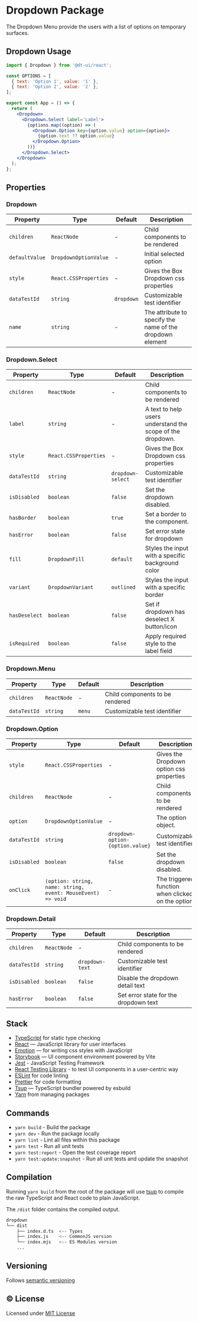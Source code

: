 # Dropdown Package

The Dropdown Menu provide the users with a list of options on temporary surfaces.

## Dropdown Usage

```jsx
import { Dropdown } from '@dt-ui/react';

const OPTIONS = [
  { text: 'Option 1', value: '1' },
  { text: 'Option 2', value: '2' },
];

export const App = () => {
  return (
    <Dropdown>
      <Dropdown.Select label='Label'>
        {options.map((option) => (
          <Dropdown.Option key={option.value} option={option}>
            {option.text ?? option.value}
          </Dropdown.Option>
        ))}
      </Dropdown.Select>
    </Dropdown>
  );
};
```

## Properties

### Dropdown

| Property       | Type                  | Default    | Description                                               |
| -------------- | --------------------- | ---------- | --------------------------------------------------------- |
| `children`     | `ReactNode`           | -          | Child components to be rendered                           |
| `defaultValue` | `DropdownOptionValue` | -          | Initial selected option                                   |
| `style`        | `React.CSSProperties` | -          | Gives the Box Dropdown css properties                     |
| `dataTestId`   | `string`              | `dropdown` | Customizable test identifier                              |
| `name`         | `string`              | -          | The attribute to specify the name of the dropdown element |

### Dropdown.Select

| Property      | Type                  | Default           | Description                                                |
| ------------- | --------------------- | ----------------- | ---------------------------------------------------------- |
| `children`    | `ReactNode`           | -                 | Child components to be rendered                            |
| `label`       | `string`              | -                 | A text to help users understand the scope of the dropdown. |
| `style`       | `React.CSSProperties` | -                 | Gives the Box Dropdown css properties                      |
| `dataTestId`  | `string`              | `dropdown-select` | Customizable test identifier                               |
| `isDisabled`  | `boolean`             | `false`           | Set the dropdown disabled.                                 |
| `hasBorder`   | `boolean`             | `true`            | Set a border to the component.                             |
| `hasError`    | `boolean`             | `false`           | Set error state for dropdown                               |
| `fill`        | `DropdownFill`        | `default`         | Styles the input with a specific background color          |
| `variant`     | `DropdownVariant`     | `outlined`        | Styles the input with a specific border                    |
| `hasDeselect` | `boolean`             | `false`           | Set if dropdown has deselect X button/icon                 |
| `isRequired`  | `boolean`             | `false`           | Apply required style to the label field                    |

### Dropdown.Menu

| Property     | Type        | Default | Description                     |
| ------------ | ----------- | ------- | ------------------------------- |
| `children`   | `ReactNode` | -       | Child components to be rendered |
| `dataTestId` | `string`    | `menu`  | Customizable test identifier    |

### Dropdown.Option

| Property     | Type                                                        | Default                          | Description                                       |
| ------------ | ----------------------------------------------------------- | -------------------------------- | ------------------------------------------------- |
| `style`      | `React.CSSProperties`                                       | -                                | Gives the Dropdown option css properties          |
| `children`   | `ReactNode`                                                 | -                                | Child components to be rendered                   |
| `option`     | `DropdownOptionValue`                                       | -                                | The option object.                                |
| `dataTestId` | `string`                                                    | `dropdown-option-{option.value}` | Customizable test identifier                      |
| `isDisabled` | `boolean`                                                   | `false`                          | Set the dropdown disabled.                        |
| `onClick`    | `(option: string, name: string, event: MouseEvent) => void` | -                                | The triggered function when clicked on the option |

### Dropdown.Detail

| Property     | Type        | Default         | Description                           |
| ------------ | ----------- | --------------- | ------------------------------------- |
| `children`   | `ReactNode` | -               | Child components to be rendered       |
| `dataTestId` | `string`    | `dropdown-text` | Customizable test identifier          |
| `isDisabled` | `boolean`   | `false`         | Disable the dropdown detail text      |
| `hasError`   | `boolean`   | `false`         | Set error state for the dropdown text |

## Stack

- [TypeScript](https://www.typescriptlang.org/) for static type checking
- [React](https://reactjs.org/) — JavaScript library for user interfaces
- [Emotion](https://emotion.sh/docs/introduction) — for writing css styles with JavaScript
- [Storybook](https://storybook.js.org/) — UI component environment powered by Vite
- [Jest](https://jestjs.io/) - JavaScript Testing Framework
- [React Testing Library](https://testing-library.com/) - to test UI components in a user-centric way
- [ESLint](https://eslint.org/) for code linting
- [Prettier](https://prettier.io) for code formatting
- [Tsup](https://github.com/egoist/tsup) — TypeScript bundler powered by esbuild
- [Yarn](https://yarnpkg.com/) from managing packages

## Commands

- `yarn build` - Build the package
- `yarn dev` - Run the package locally
- `yarn lint` - Lint all files within this package
- `yarn test` - Run all unit tests
- `yarn test:report` - Open the test coverage report
- `yarn test:update:snapshot` - Run all unit tests and update the snapshot

## Compilation

Running `yarn build` from the root of the package will use [tsup](https://tsup.egoist.dev/) to compile the raw TypeScript and React code to plain JavaScript.

The `/dist` folder contains the compiled output.

```bash
dropdown
└── dist
    ├── index.d.ts  <-- Types
    ├── index.js    <-- CommonJS version
    └── index.mjs   <-- ES Modules version
    ...
```

## Versioning

Follows [semantic versioning](https://semver.org/)

## &copy; License

Licensed under [MIT License](LICENSE.md)
